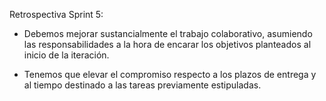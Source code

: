 Retrospectiva Sprint 5:

- Debemos mejorar sustancialmente el trabajo colaborativo, asumiendo las responsabilidades a la hora de encarar los objetivos planteados al inicio de la iteración.

- Tenemos que elevar el compromiso respecto a los plazos de entrega y al tiempo destinado a las tareas previamente estipuladas.
